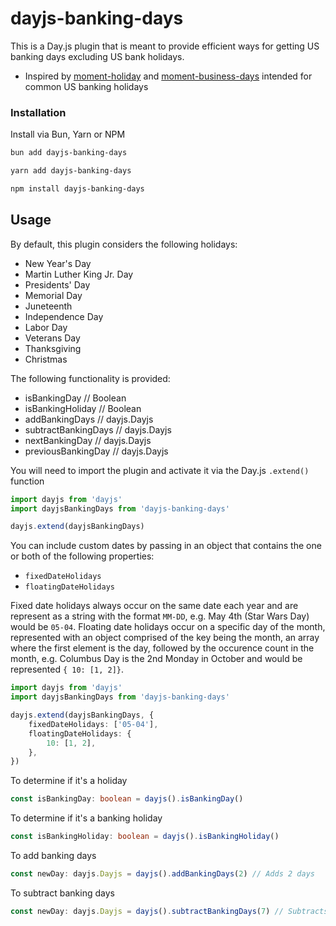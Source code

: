 # dayjs-banking-days

This is a Day.js plugin that is meant to provide efficient ways for getting US banking days excluding US bank holidays.

- Inspired by [moment-holiday](https://github.com/kodie/moment-holiday) and [moment-business-days](https://www.npmjs.com/package/moment-business-days) intended for common US banking holidays

### Installation

Install via Bun, Yarn or NPM

```bash
bun add dayjs-banking-days
```

```bash
yarn add dayjs-banking-days
```

```bash
npm install dayjs-banking-days
```

## Usage

By default, this plugin considers the following holidays:

- New Year's Day
- Martin Luther King Jr. Day
- Presidents' Day
- Memorial Day
- Juneteenth
- Independence Day
- Labor Day
- Veterans Day
- Thanksgiving
- Christmas

The following functionality is provided:
 - isBankingDay // Boolean
 - isBankingHoliday // Boolean
 - addBankingDays // dayjs.Dayjs
 - subtractBankingDays // dayjs.Dayjs
 - nextBankingDay // dayjs.Dayjs
 - previousBankingDay // dayjs.Dayjs

You will need to import the plugin and activate it via the Day.js `.extend()` function

```typescript
import dayjs from 'dayjs'
import dayjsBankingDays from 'dayjs-banking-days'

dayjs.extend(dayjsBankingDays)
```

You can include custom dates by passing in an object that contains the one or both of the following properties:

- `fixedDateHolidays`
- `floatingDateHolidays`

Fixed date holidays always occur on the same date each year and are represent as a string with the format `MM-DD`, e.g. May 4th (Star Wars Day) would be `05-04`. Floating date holidays occur on a specific day of the month, represented with an object comprised of the key being the month, an array where the first element is the day, followed by the occurence count in the month, e.g. Columbus Day is the 2nd Monday in October and would be represented `{ 10: [1, 2]}`.

```typescript
import dayjs from 'dayjs'
import dayjsBankingDays from 'dayjs-banking-days'

dayjs.extend(dayjsBankingDays, {
	fixedDateHolidays: ['05-04'],
	floatingDateHolidays: {
		10: [1, 2],
	},
})
```

To determine if it's a holiday
```typescript
const isBankingDay: boolean = dayjs().isBankingDay()
```

To determine if it's a banking holiday
```typescript
const isBankingHoliday: boolean = dayjs().isBankingHoliday()
```

To add banking days
```typescript
const newDay: dayjs.Dayjs = dayjs().addBankingDays(2) // Adds 2 days
```

To subtract banking days
```typescript
const newDay: dayjs.Dayjs = dayjs().subtractBankingDays(7) // Subtracts 7 days
```
